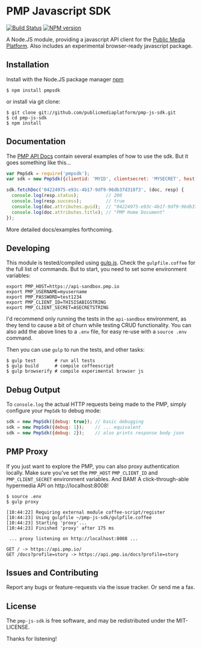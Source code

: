 # PMP Javascript SDK

[![Build Status](https://travis-ci.org/publicmediaplatform/pmp-js-sdk.svg?branch=master)](https://travis-ci.org/publicmediaplatform/pmp-js-sdk)
[![NPM version](https://badge.fury.io/js/pmpsdk.svg)](http://badge.fury.io/js/pmpsdk)

A Node.JS module, providing a javascript API client for the [Public Media Platform](http://publicmediaplatform.org).  Also includes an experimental browser-ready javascript package.

## Installation

Install with the Node.JS package manager [npm](http://npmjs.org/)

```shell
$ npm install pmpsdk
```

or install via git clone:

```shell
$ git clone git://github.com/publicmediaplatform/pmp-js-sdk.git
$ cd pmp-js-sdk
$ npm install
```

## Documentation

The [PMP API Docs](http://support.pmp.io/docs) contain several examples of how to use the sdk.  But it goes something like this...

```javascript
var PmpSdk = require('pmpsdk');
var sdk = new PmpSdk({clientid: 'MYID', clientsecret: 'MYSECRET', host: 'https://api.pmp.io'});

sdk.fetchDoc('04224975-e93c-4b17-9df9-96db37d318f3', (doc, resp) {
  console.log(resp.status);          // 200
  console.log(resp.success);         // true
  console.log(doc.attributes.guid);  // "04224975-e93c-4b17-9df9-96db37d318f3"
  console.log(doc.attributes.title); // "PMP Home Document"
});
```

More detailed docs/examples forthcoming.

## Developing

This module is tested/compiled using [gulp.js](http://gulpjs.com/).  Check the `gulpfile.coffee` for the full list of commands.  But to start, you need to set some environment variables:

```shell
export PMP_HOST=https://api-sandbox.pmp.io
export PMP_USERNAME=myusername
export PMP_PASSWORD=test1234
export PMP_CLIENT_ID=THISISABIGSTRING
export PMP_CLIENT_SECRET=ASECRETSTRING
```

I'd recommend only running the tests in the `api-sandbox` environment, as they tend to cause a bit of churn while testing CRUD functionality.  You can also add the above lines to a `.env` file, for easy re-use with a `source .env` command.

Then you can use `gulp` to run the tests, and other tasks:

```shell
$ gulp test       # run all tests
$ gulp build      # compile coffeescript
$ gulp browserify # compile experimental browser js
```

## Debug Output

To `console.log` the actual HTTP requests being made to the PMP, simply configure your `PmpSdk` to debug mode:

```javascript
sdk = new PmpSdk({debug: true}); // basic debugging
sdk = new PmpSdk({debug: 1});    // ... equivalent
sdk = new PmpSdk({debug: 2});    // also prints response body json
```

## PMP Proxy

If you just want to explore the PMP, you can also proxy authentication locally.  Make sure you've set the `PMP_HOST` `PMP_CLIENT_ID` and `PMP_CLIENT_SECRET` environment variables.  And BAM!  A click-through-able hypermedia API on http://localhost:8008!

```shell
$ source .env
$ gulp proxy

[10:44:22] Requiring external module coffee-script/register
[10:44:23] Using gulpfile ~/pmp-js-sdk/gulpfile.coffee
[10:44:23] Starting 'proxy'...
[10:44:23] Finished 'proxy' after 175 ms

 ... proxy listening on http://localhost:8008 ...

GET / -> https://api.pmp.io/
GET /docs?profile=story -> https://api.pmp.io/docs?profile=story
```

## Issues and Contributing

Report any bugs or feature-requests via the issue tracker.  Or send me a fax.

## License

The `pmp-js-sdk` is free software, and may be redistributed under the MIT-LICENSE.

Thanks for listening!
